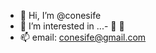 - 👋 Hi, I’m @conesife
- 👀 I’m interested in ...- 🌱 💞️ 
- 📫 email: conesife@gmail.com

<!---
conesife/conesife is a ✨ special ✨ repository because its `README.md` (this file) appears on your GitHub profile.
You can click the Preview link to take a look at your changes.
--->
